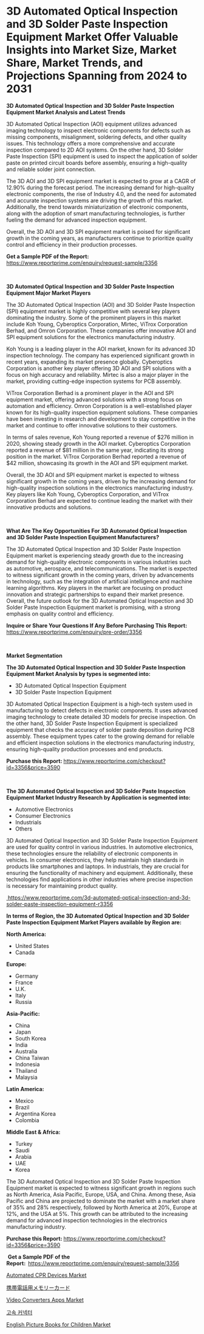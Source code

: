 <p><h1>3D Automated Optical Inspection and 3D Solder Paste Inspection Equipment Market Offer Valuable Insights into Market Size, Market Share, Market Trends, and Projections Spanning from 2024 to 2031</h1></p><p><strong>3D Automated Optical Inspection and 3D Solder Paste Inspection Equipment Market Analysis and Latest Trends</strong></p>
<p><p>3D Automated Optical Inspection (AOI) equipment utilizes advanced imaging technology to inspect electronic components for defects such as missing components, misalignment, soldering defects, and other quality issues. This technology offers a more comprehensive and accurate inspection compared to 2D AOI systems. On the other hand, 3D Solder Paste Inspection (SPI) equipment is used to inspect the application of solder paste on printed circuit boards before assembly, ensuring a high-quality and reliable solder joint connection.</p><p>The 3D AOI and 3D SPI equipment market is expected to grow at a CAGR of 12.90% during the forecast period. The increasing demand for high-quality electronic components, the rise of Industry 4.0, and the need for automated and accurate inspection systems are driving the growth of this market. Additionally, the trend towards miniaturization of electronic components, along with the adoption of smart manufacturing technologies, is further fueling the demand for advanced inspection equipment.</p><p>Overall, the 3D AOI and 3D SPI equipment market is poised for significant growth in the coming years, as manufacturers continue to prioritize quality control and efficiency in their production processes.</p></p>
<p><strong>Get a Sample PDF of the Report:&nbsp;</strong> <a href="https://www.reportprime.com/enquiry/request-sample/3356">https://www.reportprime.com/enquiry/request-sample/3356</a></p>
<p>&nbsp;</p>
<p><strong>3D Automated Optical Inspection and 3D Solder Paste Inspection Equipment Major Market Players</strong></p>
<p><p>The 3D Automated Optical Inspection (AOI) and 3D Solder Paste Inspection (SPI) equipment market is highly competitive with several key players dominating the industry. Some of the prominent players in this market include Koh Young, Cyberoptics Corporation, Mirtec, ViTrox Corporation Berhad, and Omron Corporation. These companies offer innovative AOI and SPI equipment solutions for the electronics manufacturing industry.</p><p>Koh Young is a leading player in the AOI market, known for its advanced 3D inspection technology. The company has experienced significant growth in recent years, expanding its market presence globally. Cyberoptics Corporation is another key player offering 3D AOI and SPI solutions with a focus on high accuracy and reliability. Mirtec is also a major player in the market, providing cutting-edge inspection systems for PCB assembly.</p><p>ViTrox Corporation Berhad is a prominent player in the AOI and SPI equipment market, offering advanced solutions with a strong focus on automation and efficiency. Omron Corporation is a well-established player known for its high-quality inspection equipment solutions. These companies have been investing in research and development to stay competitive in the market and continue to offer innovative solutions to their customers.</p><p>In terms of sales revenue, Koh Young reported a revenue of $276 million in 2020, showing steady growth in the AOI market. Cyberoptics Corporation reported a revenue of $81 million in the same year, indicating its strong position in the market. ViTrox Corporation Berhad reported a revenue of $42 million, showcasing its growth in the AOI and SPI equipment market.</p><p>Overall, the 3D AOI and SPI equipment market is expected to witness significant growth in the coming years, driven by the increasing demand for high-quality inspection solutions in the electronics manufacturing industry. Key players like Koh Young, Cyberoptics Corporation, and ViTrox Corporation Berhad are expected to continue leading the market with their innovative products and solutions.</p></p>
<p>&nbsp;</p>
<p><strong>What Are The Key Opportunities For 3D Automated Optical Inspection and 3D Solder Paste Inspection Equipment Manufacturers?</strong></p>
<p><p>The 3D Automated Optical Inspection and 3D Solder Paste Inspection Equipment market is experiencing steady growth due to the increasing demand for high-quality electronic components in various industries such as automotive, aerospace, and telecommunications. The market is expected to witness significant growth in the coming years, driven by advancements in technology, such as the integration of artificial intelligence and machine learning algorithms. Key players in the market are focusing on product innovation and strategic partnerships to expand their market presence. Overall, the future outlook for the 3D Automated Optical Inspection and 3D Solder Paste Inspection Equipment market is promising, with a strong emphasis on quality control and efficiency.</p></p>
<p><strong>Inquire or Share Your Questions If Any Before Purchasing This Report:</strong> <a href="https://www.reportprime.com/enquiry/pre-order/3356">https://www.reportprime.com/enquiry/pre-order/3356</a></p>
<p>&nbsp;</p>
<p><strong>Market Segmentation</strong></p>
<p><strong>The 3D Automated Optical Inspection and 3D Solder Paste Inspection Equipment Market Analysis by types is segmented into:</strong></p>
<p><ul><li>3D Automated Optical Inspection Equipment</li><li>3D Solder Paste Inspection Equipment</li></ul></p>
<p><p>3D Automated Optical Inspection Equipment is a high-tech system used in manufacturing to detect defects in electronic components. It uses advanced imaging technology to create detailed 3D models for precise inspection. On the other hand, 3D Solder Paste Inspection Equipment is specialized equipment that checks the accuracy of solder paste deposition during PCB assembly. These equipment types cater to the growing demand for reliable and efficient inspection solutions in the electronics manufacturing industry, ensuring high-quality production processes and end products.</p></p>
<p><strong>Purchase this Report:&nbsp;</strong><a href="https://www.reportprime.com/checkout?id=3356&price=3590">https://www.reportprime.com/checkout?id=3356&price=3590</a></p>
<p>&nbsp;</p>
<p><strong>The 3D Automated Optical Inspection and 3D Solder Paste Inspection Equipment Market Industry Research by Application is segmented into:</strong></p>
<p><ul><li>Automotive Electronics</li><li>Consumer Electronics</li><li>Industrials</li><li>Others</li></ul></p>
<p><p>3D Automated Optical Inspection and 3D Solder Paste Inspection Equipment are used for quality control in various industries. In automotive electronics, these technologies ensure the reliability of electronic components in vehicles. In consumer electronics, they help maintain high standards in products like smartphones and laptops. In industrials, they are crucial for ensuring the functionality of machinery and equipment. Additionally, these technologies find applications in other industries where precise inspection is necessary for maintaining product quality.</p></p>
<p><a href="https://www.reportprime.com/3d-automated-optical-inspection-and-3d-solder-paste-inspection-equipment-r3356">&nbsp;https://www.reportprime.com/3d-automated-optical-inspection-and-3d-solder-paste-inspection-equipment-r3356</a></p>
<p><strong>In terms of Region, the 3D Automated Optical Inspection and 3D Solder Paste Inspection Equipment Market Players available by Region are:</strong></p>
<p>
    <p> <strong> North America: </strong>
        <ul>
            <li>United States</li>
            <li>Canada</li>
        </ul>
        </p> 
    <p> <strong> Europe: </strong>
        <ul>
            <li>Germany</li>
            <li>France</li>
            <li>U.K.</li>
            <li>Italy</li>
            <li>Russia</li>
        </ul>
        </p> 
    <p> <strong> Asia-Pacific: </strong>
        <ul>
            <li>China</li>
            <li>Japan</li>
            <li>South Korea</li>
            <li>India</li>
            <li>Australia</li>
            <li>China Taiwan</li>
            <li>Indonesia</li>
            <li>Thailand</li>
            <li>Malaysia</li>
        </ul>
        </p> 
    <p> <strong> Latin America: </strong>
        <ul>
            <li>Mexico</li>
            <li>Brazil</li>
            <li>Argentina Korea</li>
            <li>Colombia</li>
        </ul>
        </p> 
    <p> <strong> Middle East & Africa: </strong>
        <ul>
            <li>Turkey</li>
            <li>Saudi</li>
            <li>Arabia</li>
            <li>UAE</li>
            <li>Korea</li>
        </ul>
    </p>
    </p>
<p><p>The 3D Automated Optical Inspection and 3D Solder Paste Inspection Equipment market is expected to witness significant growth in regions such as North America, Asia Pacific, Europe, USA, and China. Among these, Asia Pacific and China are projected to dominate the market with a market share of 35% and 28% respectively, followed by North America at 20%, Europe at 12%, and the USA at 5%. This growth can be attributed to the increasing demand for advanced inspection technologies in the electronics manufacturing industry.</p></p>
<p><strong>Purchase this Report: </strong><a href="https://www.reportprime.com/checkout?id=3356&price=3590">https://www.reportprime.com/checkout?id=3356&price=3590</a></p>
<p>&nbsp;<strong>Get a Sample PDF of the Report:&nbsp;&nbsp;</strong><a href="https://www.reportprime.com/enquiry/request-sample/3356">https://www.reportprime.com/enquiry/request-sample/3356</a></p>
<p><strong></strong></p>
<p><p><a href="https://issuu.com/reportprime-2/docs/automated-cpr-devices-market-size-2030.pptx">Automated CPR Devices Market</a></p><p><a href="https://github.com/nxboeu02965442/Market-Research-Report-List-3/blob/main/592907133308.md">携帯電話用メモリーカード</a></p><p><a href="https://www.linkedin.com/pulse/video-converters-apps-market-size-share-analysis-growth-trends-uhzec?trackingId=p0%2BnbT6LPAP0uzaQ7HoKjw%3D%3D">Video Converters Apps Market</a></p><p><a href="https://github.com/TobyKub4685/Market-Research-Report-List-2/blob/main/176674739224.md">고속 커넥터</a></p><p><a href="https://www.linkedin.com/pulse/evaluating-global-english-picture-books-children-market-trends-q6yfc?trackingId=2kQFeH4m74yO8zqHtM0%2BUw%3D%3D">English Picture Books for Children Market</a></p></p>